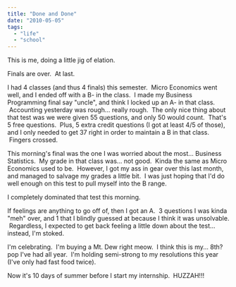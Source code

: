 ```yaml
---
title: "Done and Done"
date: "2010-05-05"
tags:
  - "life"
  - "school"
---
```


This is me, doing a little jig of elation.

Finals are over.  At last.

I had 4 classes (and thus 4 finals) this semester.  Micro Economics went well, and I ended off with a B- in the class.  I made my Business Programming final say "uncle", and think I locked up an A- in that class.  Accounting yesterday was rough... really rough.  The only nice thing about that test was we were given 55 questions, and only 50 would count.  That's 5 free questions.  Plus, 5 extra credit questions (I got at least 4/5 of those), and I only needed to get 37 right in order to maintain a B in that class.  Fingers crossed.

This morning's final was the one I was worried about the most... Business Statistics.  My grade in that class was... not good.  Kinda the same as Micro Economics used to be.  However, I got my ass in gear over this last month, and managed to salvage my grades a little bit.  I was just hoping that I'd do well enough on this test to pull myself into the B range.

I completely dominated that test this morning.

If feelings are anything to go off of, then I got an A.  3 questions I was kinda "meh" over, and 1 that I blindly guessed at because I think it was unsolvable.  Regardless, I expected to get back feeling a little down about the test... instead, I'm stoked.

I'm celebrating.  I'm buying a Mt. Dew right meow.  I think this is my... 8th? pop I've had all year.  I'm holding semi-strong to my resolutions this year (I've only had fast food twice).

Now it's 10 days of summer before I start my internship.  HUZZAH!!!

